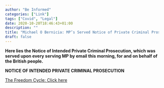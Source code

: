 ```yaml
---
author: "Be Informed"
categories: ["Link"]
tags: ["Covid", "Legal"]
date: 2020-10-20T18:46:43+01:00
description: ""
title: "Michael O Bernicia: MP’s Served Notice of Private Criminal Prosecution For Pandemic Fraud"
draft: false
---
```


**Here lies the Notice of Intended Private Criminal Prosecution, which was  served upon every serving MP by email this morning, for and on behalf of the British people.**

**NOTICE OF INTENDED PRIVATE CRIMINAL PROSECUTION**

[The Freedom Cycle: Click here](https://www.thefreedomcycle.com/covid/michael-o-bernicia.html#extSocialButtons2-357)